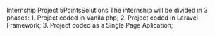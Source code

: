Internship Project 5PointsSolutions
    The internship will be divided in 3 phases:
    1. Project coded in Vanila php;
    2. Project coded in Laravel Framework;
    3. Project coded as a Single Page Aplication;